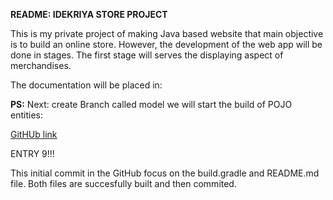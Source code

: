 **README: IDEKRIYA STORE PROJECT**

This is my private project of making Java based website that main objective is to build an online store. However, the
development of the web app will be done in stages. The first stage will serves the displaying aspect of merchandises.

The documentation will be placed in: 

**PS:**
Next: create Branch called model we will start the build of POJO entities:

[GitHUb link](https://github.com/mooracle/giflibrary-hibernate/commit/0768c49702c2437be6e8e2d1b9a57eda983858bb)

ENTRY 9!!!

This initial commit in the GitHub focus on the build.gradle and README.md file. Both files are succesfully built and 
then commited.